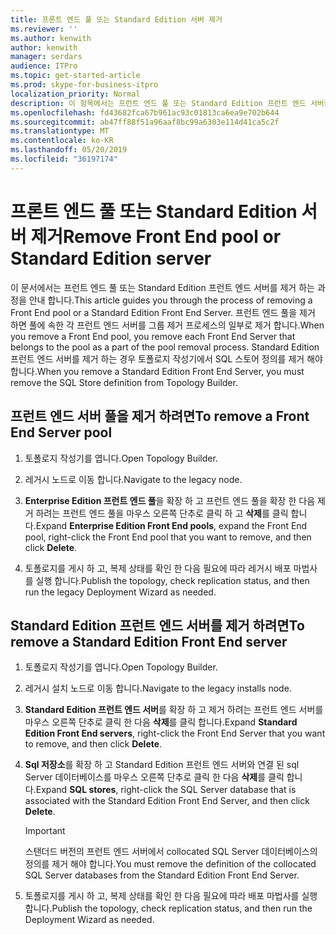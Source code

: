```yaml
---
title: 프론트 엔드 풀 또는 Standard Edition 서버 제거
ms.reviewer: ''
ms.author: kenwith
author: kenwith
manager: serdars
audience: ITPro
ms.topic: get-started-article
ms.prod: skype-for-business-itpro
localization_priority: Normal
description: 이 항목에서는 프런트 엔드 풀 또는 Standard Edition 프런트 엔드 서버를 제거 하는 과정을 안내 합니다. 프런트 엔드 풀을 제거 하면 풀에 속한 각 프런트 엔드 서버를 그룹 제거 프로세스의 일부로 제거 합니다. Standard Edition 프런트 엔드 서버를 제거 하는 경우 토폴로지 작성기에서 SQL 스토어 정의를 제거 해야 합니다.
ms.openlocfilehash: fd43682fca67b961ac93c01813ca6ea9e702b644
ms.sourcegitcommit: ab47ff88f51a96aaf8bc99a6303e114d41ca5c2f
ms.translationtype: MT
ms.contentlocale: ko-KR
ms.lasthandoff: 05/20/2019
ms.locfileid: "36197174"
---
```

# <a name="remove-front-end-pool-or-standard-edition-server"></a><span data-ttu-id="350f6-105">프론트 엔드 풀 또는 Standard Edition 서버 제거</span><span class="sxs-lookup"><span data-stu-id="350f6-105">Remove Front End pool or Standard Edition server</span></span>

<span data-ttu-id="350f6-106">이 문서에서는 프런트 엔드 풀 또는 Standard Edition 프런트 엔드 서버를 제거 하는 과정을 안내 합니다.</span><span class="sxs-lookup"><span data-stu-id="350f6-106">This article guides you through the process of removing a Front End pool or a Standard Edition Front End Server.</span></span> <span data-ttu-id="350f6-107">프런트 엔드 풀을 제거 하면 풀에 속한 각 프런트 엔드 서버를 그룹 제거 프로세스의 일부로 제거 합니다.</span><span class="sxs-lookup"><span data-stu-id="350f6-107">When you remove a Front End pool, you remove each Front End Server that belongs to the pool as a part of the pool removal process.</span></span> <span data-ttu-id="350f6-108">Standard Edition 프런트 엔드 서버를 제거 하는 경우 토폴로지 작성기에서 SQL 스토어 정의를 제거 해야 합니다.</span><span class="sxs-lookup"><span data-stu-id="350f6-108">When you remove a Standard Edition Front End Server, you must remove the SQL Store definition from Topology Builder.</span></span>
  
## <a name="to-remove-a-front-end-server-pool"></a><span data-ttu-id="350f6-109">프런트 엔드 서버 풀을 제거 하려면</span><span class="sxs-lookup"><span data-stu-id="350f6-109">To remove a Front End Server pool</span></span>

1. <span data-ttu-id="350f6-110">토폴로지 작성기를 엽니다.</span><span class="sxs-lookup"><span data-stu-id="350f6-110">Open Topology Builder.</span></span>
    
2. <span data-ttu-id="350f6-111">레거시 노드로 이동 합니다.</span><span class="sxs-lookup"><span data-stu-id="350f6-111">Navigate to the legacy node.</span></span>
    
3. <span data-ttu-id="350f6-112">**Enterprise Edition 프런트 엔드 풀**을 확장 하 고 프런트 엔드 풀을 확장 한 다음 제거 하려는 프런트 엔드 풀을 마우스 오른쪽 단추로 클릭 하 고 **삭제**를 클릭 합니다.</span><span class="sxs-lookup"><span data-stu-id="350f6-112">Expand **Enterprise Edition Front End pools**, expand the Front End pool, right-click the Front End pool that you want to remove, and then click **Delete**.</span></span>
    
4. <span data-ttu-id="350f6-113">토폴로지를 게시 하 고, 복제 상태를 확인 한 다음 필요에 따라 레거시 배포 마법사를 실행 합니다.</span><span class="sxs-lookup"><span data-stu-id="350f6-113">Publish the topology, check replication status, and then run the legacy Deployment Wizard as needed.</span></span> 
    
## <a name="to-remove-a-standard-edition-front-end-server"></a><span data-ttu-id="350f6-114">Standard Edition 프런트 엔드 서버를 제거 하려면</span><span class="sxs-lookup"><span data-stu-id="350f6-114">To remove a Standard Edition Front End server</span></span>

1. <span data-ttu-id="350f6-115">토폴로지 작성기를 엽니다.</span><span class="sxs-lookup"><span data-stu-id="350f6-115">Open Topology Builder.</span></span>
    
2. <span data-ttu-id="350f6-116">레거시 설치 노드로 이동 합니다.</span><span class="sxs-lookup"><span data-stu-id="350f6-116">Navigate to the legacy installs node.</span></span>
    
3. <span data-ttu-id="350f6-117">**Standard Edition 프런트 엔드 서버**를 확장 하 고 제거 하려는 프런트 엔드 서버를 마우스 오른쪽 단추로 클릭 한 다음 **삭제**를 클릭 합니다.</span><span class="sxs-lookup"><span data-stu-id="350f6-117">Expand **Standard Edition Front End servers**, right-click the Front End Server that you want to remove, and then click **Delete**.</span></span>
    
4. <span data-ttu-id="350f6-118">**Sql 저장소**를 확장 하 고 Standard Edition 프런트 엔드 서버와 연결 된 sql Server 데이터베이스를 마우스 오른쪽 단추로 클릭 한 다음 **삭제**를 클릭 합니다.</span><span class="sxs-lookup"><span data-stu-id="350f6-118">Expand **SQL stores**, right-click the SQL Server database that is associated with the Standard Edition Front End Server, and then click **Delete**.</span></span>
    
    > [!IMPORTANT]
    > <span data-ttu-id="350f6-119">스탠더드 버전의 프런트 엔드 서버에서 collocated SQL Server 데이터베이스의 정의를 제거 해야 합니다.</span><span class="sxs-lookup"><span data-stu-id="350f6-119">You must remove the definition of the collocated SQL Server databases from the Standard Edition Front End Server.</span></span> 
  
5. <span data-ttu-id="350f6-120">토폴로지를 게시 하 고, 복제 상태를 확인 한 다음 필요에 따라 배포 마법사를 실행 합니다.</span><span class="sxs-lookup"><span data-stu-id="350f6-120">Publish the topology, check replication status, and then run the Deployment Wizard as needed.</span></span> 
    

